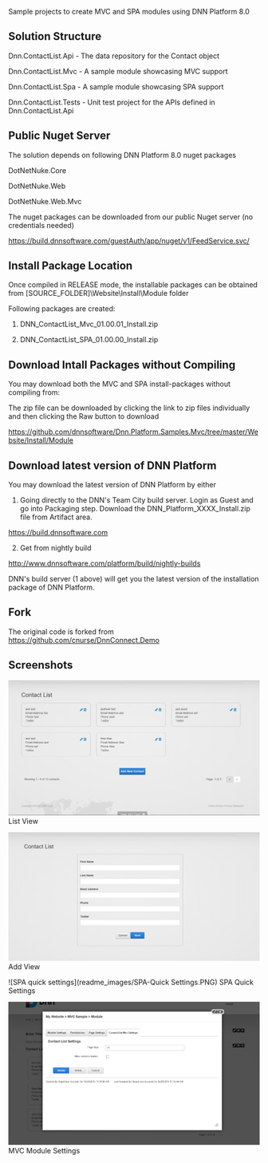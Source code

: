 Sample projects to create MVC and SPA modules using DNN Platform 8.0


## Solution Structure
Dnn.ContactList.Api - The data repository for the Contact object

Dnn.ContactList.Mvc - A sample module showcasing MVC support

Dnn.ContactList.Spa - A sample module showcasing SPA support

Dnn.ContactList.Tests - Unit test project for the APIs defined in Dnn.ContactList.Api 

## Public Nuget Server
The solution depends on following DNN Platform 8.0 nuget packages

DotNetNuke.Core

DotNetNuke.Web

DotNetNuke.Web.Mvc

The nuget packages can be downloaded from our public Nuget server (no credentials needed)

https://build.dnnsoftware.com/guestAuth/app/nuget/v1/FeedService.svc/

## Install Package Location
Once compiled in RELEASE mode, the installable packages can be obtained from [SOURCE_FOLDER]\Website\Install\Module folder

Following packages are created:

1. DNN_ContactList_Mvc_01.00.01_Install.zip

2. DNN_ContactList_SPA_01.00.00_Install.zip

## Download Intall Packages without Compiling

You may download both the MVC and SPA install-packages without compiling from:

The zip file can be downloaded by clicking the link to zip files individually and then clicking the Raw button to download

https://github.com/dnnsoftware/Dnn.Platform.Samples.Mvc/tree/master/Website/Install/Module

## Download latest version of DNN Platform

You may download the latest version of DNN Platform by either

1. Going directly to the DNN's Team City build server. Login as Guest and go into Packaging step. Download the DNN_Platform_XXXX_Install.zip file from Artifact area. 

https://build.dnnsoftware.com

2. Get from nightly build 

http://www.dnnsoftware.com/platform/build/nightly-builds

DNN's build server (1 above) will get you the latest version of the installation package of DNN Platform.

## Fork
The original code is forked from https://github.com/cnurse/DnnConnect.Demo

## Screenshots

![List View](readme_images/ListView.PNG)
List View

![Add View](readme_images/AddView.PNG)
Add View

![SPA quick settings](readme_images/SPA-Quick Settings.PNG)
SPA Quick Settings

![MVC Module Settings](readme_images/MVC-ModuleSettings.PNG)
MVC Module Settings


